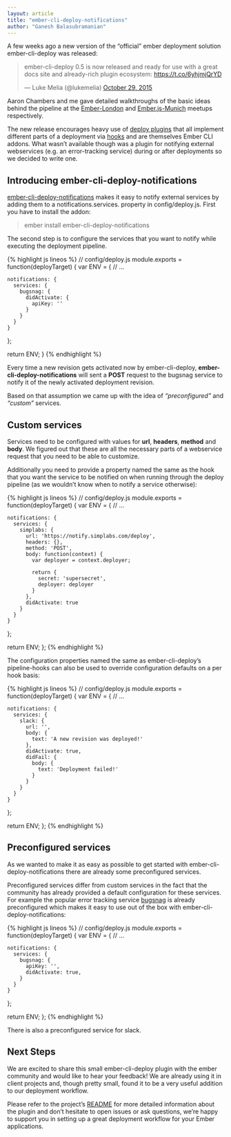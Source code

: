```yaml
---
layout: article
title: "ember-cli-deploy-notifications"
author: "Ganesh Balasubramanian"
---
```


A few weeks ago a new version of the “official” ember deployment solution ember-cli-deploy was released:

<blockquote class="twitter-tweet" lang="en"><p lang="en" dir="ltr">ember-cli-deploy 0.5 is now released and ready for use with a great docs site and already-rich plugin ecosystem: <a href="https://t.co/6yhjmjQrYD">https://t.co/6yhjmjQrYD</a></p>&mdash; Luke Melia (@lukemelia) <a href="https://twitter.com/lukemelia/status/659787938625134592">October 29, 2015</a></blockquote>
<script async src="//platform.twitter.com/widgets.js" charset="utf-8"></script>

Aaron Chambers and me gave detailed walkthroughs of the basic ideas behind the pipeline at the [Ember-London](https://vimeo.com/139125310) and [Ember.js-Munich](https://www.youtube.com/watch?v=d4xwIv_9Cg0) meetups respectively.
<!--break-->

The new release encourages heavy use of [deploy plugins](http://emberobserver.com/categories/ember-cli-deploy-plugins) that all implement different parts of a deployment via [hooks](http://ember-cli.com/ember-cli-deploy/docs/v0.5.x/pipeline-hooks/) and are themselves Ember CLI addons. What wasn’t available though was a plugin for notifying external webservices (e.g. an error-tracking service) during or after deployments so we decided to write one.

## Introducing ember-cli-deploy-notifications

[ember-cli-deploy-notifications](https://github.com/simplabs/ember-cli-deploy-notifications) makes it easy to notify external services by adding them to a notifications.services.<service> property in config/deploy.js. First you have to install the addon:

> ember install ember-cli-deploy-notifications

The second step is to configure the services that you want to notify while executing the deployment pipeline.

{% highlight js lineos %}
// config/deploy.js
module.exports = function(deployTarget) {
  var ENV = {
    // ...

    notifications: {
      services: {
        bugsnag: {
          didActivate: {
            apiKey: ''
          }
        }
      }
    }
  };

  return ENV;
}
{% endhighlight %}

Every time a new revision gets activated now by ember-cli-deploy, **ember-cli-deploy-notifications** will sent a **POST** request to the bugsnag service to notify it of the newly activated deployment revision.

Based on that assumption we came up with the idea of _“preconfigured”_ and _“custom”_ services.

## Custom services

Services need to be configured with values for **url**, **headers**, **method** and **body**. We figured out that these are all the necessary parts of a webservice request that you need to be able to customize.

Additionally you need to provide a property named the same as the hook that you want the service to be notified on when running through the deploy pipeline (as we wouldn’t know when to notify a service otherwise):

{% highlight js lineos %}
// config/deploy.js
module.exports = function(deployTarget) {
  var ENV = {
    // ...

    notifications: {
      services: {
        simplabs: {
          url: 'https://notify.simplabs.com/deploy',
          headers: {},
          method: 'POST',
          body: function(context) {
            var deployer = context.deployer;

            return {
              secret: 'supersecret',
              deployer: deployer
            }
          },
          didActivate: true
        }
      }
    }
  };

  return ENV;
};
{% endhighlight %}

The configuration properties named the same as ember-cli-deploy’s pipeline-hooks can also be used to override configuration defaults on a per hook basis:

{% highlight js lineos %}
// config/deploy.js
module.exports = function(deployTarget) {
  var ENV = {
    // ...

    notifications: {
      services: {
        slack: {
          url: '',
          body: {
            text: 'A new revision was deployed!'
          },
          didActivate: true,
          didFail: {
            body: {
              text: 'Deployment failed!'
            }
          }
        }
      }
    }
  };

  return ENV;
};
{% endhighlight %}

## Preconfigured services

As we wanted to make it as easy as possible to get started with ember-cli-deploy-notifications there are already some preconfigured services.

Preconfigured services differ from custom services in the fact that the community has already provided a default configuration for these services. For example the popular error tracking service [bugsnag](https://bugsnag.com/) is already preconfigured which makes it easy to use out of the box with ember-cli-deploy-notifications:

{% highlight js lineos %}
// config/deploy.js
module.exports = function(deployTarget) {
  var ENV = {
    // ...

    notifications: {
      services: {
        bugsnag: {
          apiKey: '',
          didActivate: true,
        }
      }
    }
  };

  return ENV;
};
{% endhighlight %}

There is also a preconfigured service for slack.

## Next Steps

We are excited to share this small ember-cli-deploy plugin with the ember community and would like to hear your feedback! We are already using it in client projects and, though pretty small, found it to be a very useful addition to our deployment workflow.

Please refer to the project’s [README](https://github.com/simplabs/ember-cli-deploy-notifications) for more detailed information about the plugin and don’t hesitate to open issues or ask questions, we’re happy to support you in setting up a great deployment workflow for your Ember applications.
